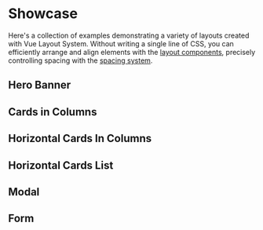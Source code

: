 # Showcase

Here's a collection of examples demonstrating a variety of layouts created with Vue Layout System. Without writing a single line of CSS, you can efficiently arrange and align elements with the [layout components](/components/), precisely controlling spacing with the [spacing system](/components/#spacing-system).


## Hero Banner
<Doc-Showcase-HeroBanner />

## Cards in Columns
<Doc-Showcase-CardsInColumns />

## Horizontal Cards In Columns
<Doc-Showcase-HorizontalCardsInColumns />

## Horizontal Cards List
<Doc-Showcase-HorizontalCardsList />

## Modal
<Doc-Showcase-Modal />

## Form
<Doc-Showcase-Form />
